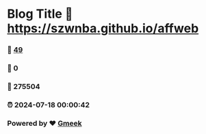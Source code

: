# Blog Title :link: https://szwnba.github.io/affweb 
### :page_facing_up: [49](https://szwnba.github.io/affweb/tag.html) 
### :speech_balloon: 0 
### :hibiscus: 275504 
### :alarm_clock: 2024-07-18 00:00:42 
### Powered by :heart: [Gmeek](https://github.com/Meekdai/Gmeek)
